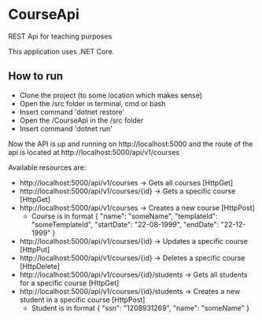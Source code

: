 # CourseApi
REST Api for teaching purposes

This application uses .NET Core.

## How to run

* Clone the project (to some location which makes sense)
* Open the /src folder in terminal, cmd or bash
* Insert command 'dotnet restore'
* Open the /CourseApi in the /src folder
* Insert command 'dotnet run'

Now the API is up and running on http://localhost:5000 and the route of the api is located at http://localhost:5000/api/v1/courses

Available resources are:
  * http://localhost:5000/api/v1/courses -> Gets all courses [HttpGet]
  * http://localhost:5000/api/v1/courses/{id} -> Gets a specific course [HttpGet]
  * http://localhost:5000/api/v1/courses -> Creates a new course [HttpPost] 
    - Course is in format { "name": "someName", "templateId": "someTemplateId", "startDate": "22-08-1999", "endDate": "22-12-1999" }
  * http://localhost:5000/api/v1/courses/{id} -> Updates a specific course [HttpPut]
  * http://localhost:5000/api/v1/courses/{id} -> Deletes a specific course [HttpDelete]
  * http://localhost:5000/api/v1/courses/{id}/students -> Gets all students for a specific course [HttpGet]
  * http://localhost:5000/api/v1/courses/{id}/students -> Creates a new student in a specific course [HttpPost]
    - Student is in format { "ssn": "1208931269", "name": "someName" }
